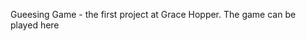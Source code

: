 <!DOCTYPE html>
<html lang="en">
  <head>
    


Gueesing Game - the first project at Grace Hopper. 
The game can be played here <a href="https://ketevann.github.io/GuessingGame3/"></a>


</head>
</html>
